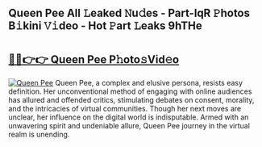 ## Queen Pee All 𝙻eaked 𝙽u𝚍es - Part-lqR 𝙿hotos B𝚒kini 𝚅𝚒deo - Hot 𝙿art 𝙻eaks 9hTHe

# <h2><a href="http://ld1ofj.urlbe.top/?page=Queen+Pee">🔗🔗👉👉 Queen Pee P𝚑oto𝚜Vid𝚎o</a></h2>

[![Queen Pee](https://i.imgur.com/eBuTRDB.gif)](http://ld1ofj.urlbe.top/?page=Queen+Pee)
Queen Pee, a complex and elusive persona, resists easy definition. Her unconventional method of engaging with online audiences has allured and offended critics, stimulating debates on consent, morality, and the intricacies of virtual communities. Though her next moves are unclear, her influence on the digital world is indisputable. Armed with an unwavering spirit and undeniable allure, Queen Pee journey in the virtual realm is unending.
